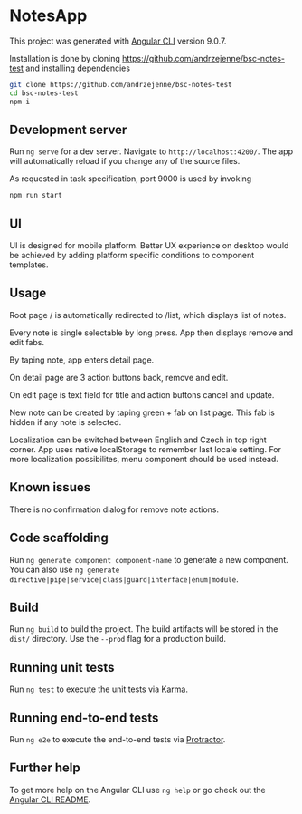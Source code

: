 # NotesApp

This project was generated with [Angular CLI](https://github.com/angular/angular-cli) version 9.0.7.

Installation is done by cloning https://github.com/andrzejenne/bsc-notes-test and installing dependencies
```bash
git clone https://github.com/andrzejenne/bsc-notes-test
cd bsc-notes-test
npm i
```

## Development server

Run `ng serve` for a dev server. Navigate to `http://localhost:4200/`. The app will automatically reload if you change any of the source files.

As requested in task specification, port 9000 is used by invoking 
```bash
npm run start
```
## UI
UI is designed for mobile platform.
Better UX experience on desktop would be achieved by adding platform specific conditions to component templates.

## Usage
Root page / is automatically redirected to /list, which displays list of notes.

Every note is single selectable by long press. App then displays remove and edit fabs.

By taping note, app enters detail page.

On detail page are 3 action buttons back, remove and edit.

On edit page is text field for title and action buttons cancel and update.

New note can be created by taping green + fab on list page.
This fab is hidden if any note is selected.

Localization can be switched between English and Czech in top right corner. App uses native localStorage to remember last locale setting. For more localization possibilites, menu component should be used instead.

## Known issues

There is no confirmation dialog for remove note actions.

## Code scaffolding

Run `ng generate component component-name` to generate a new component. You can also use `ng generate directive|pipe|service|class|guard|interface|enum|module`.

## Build

Run `ng build` to build the project. The build artifacts will be stored in the `dist/` directory. Use the `--prod` flag for a production build.

## Running unit tests

Run `ng test` to execute the unit tests via [Karma](https://karma-runner.github.io).

## Running end-to-end tests

Run `ng e2e` to execute the end-to-end tests via [Protractor](http://www.protractortest.org/).

## Further help

To get more help on the Angular CLI use `ng help` or go check out the [Angular CLI README](https://github.com/angular/angular-cli/blob/master/README.md).
